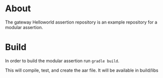 # About
The gateway Helloworld assertion repository is an example repository for a modular assertion.

# Build
In order to build the modular assertion run `gradle build`.
 
This will compile, test, and create the aar file. It will be available in build/libs
